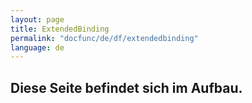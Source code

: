```yaml
---
layout: page
title: ExtendedBinding
permalink: "docfunc/de/df/extendedbinding"
language: de
---
```


## Diese Seite befindet sich im Aufbau. 